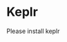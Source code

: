 <columns number="2" number-s="1" weight-m="right" weight-l="right">

# Keplr


<block>

Please install keplr

</block>

</columns>